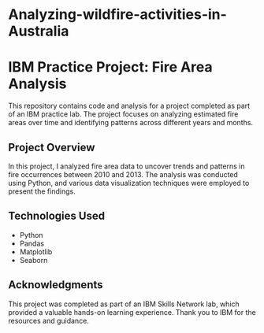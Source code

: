 # Analyzing-wildfire-activities-in-Australia

# IBM Practice Project: Fire Area Analysis

This repository contains code and analysis for a project completed as part of an IBM practice lab. The project focuses on analyzing estimated fire areas over time and identifying patterns across different years and months.

## Project Overview

In this project, I analyzed fire area data to uncover trends and patterns in fire occurrences between 2010 and 2013. The analysis was conducted using Python, and various data visualization techniques were employed to present the findings.

## Technologies Used

- Python
- Pandas
- Matplotlib
- Seaborn

## Acknowledgments

This project was completed as part of an IBM Skills Network lab, which provided a valuable hands-on learning experience. Thank you to IBM for the resources and guidance.

